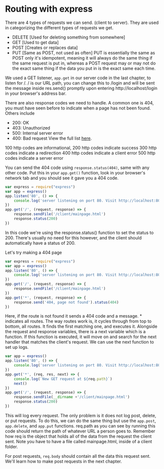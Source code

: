 # Routing with express
There are 4 types of requests we can send. (client to server). They are used in categorizing the different types of requests we get.
- DELETE [Used for deleting something from somewhere]
- GET [Used to get data]
- POST [Creates or replaces data]
- PUT [Same as POST, not used as often]
PUT is essentially the same as POST only it's idempotent, meaning it will always do the same thing if the same request is put in, whereas a POST request may or may not do the exact same thing if the data you put in is the exact same each time.

We used a GET listener, `app.get` in our server code in the last chapter, to listen for /. / is our URL path, you can change this to /login and will be sent the message inside res.send() promptly upon entering http://localhost/login in your browser's address bar.

There are also response codes we need to handle. A common one is 404, you must have seen before to indicate when a page has not been found. Others include
- 200: OK
- 403: Unauthorized
- 500: Internal server error
- 400: Bad request
View the full list [here](https://en.wikipedia.org/wiki/List_of_HTTP_status_codes).

100 http codes are informational,
200 http codes indicate success
300 http codes indicate a redirection
400 http codes indicate a client error
500 http codes indicate a server error

You can send the 404 code using `response.status(404)`, same with any other code. Put this in your `app.get()` function, look in your browser's network tab and you should see it gave you a 404 code.

```js
var express = require("express")
var app = express()
app.listen('80', () => {
    console.log('server listening on port 80. Visit http://localhost:80')
})
app.get('/', (request, response) => {
    response.sendFile('/client/mainpage.html')
    response.status(200)
})
```
In this code we're using the response.status() function to set the status to 200. There's usually no need for this however, and the client should automatically have a status of 200.

Let's try making a 404 page
```js
var express = require("express")
var app = express()
app.listen('80', () => {
    console.log('server listening on port 80. Visit http://localhost:80')
})
app.get('/', (request, response) => {
    response.sendFile('/client/mainpage.html')
})
app.get('*', (request, response) => {
    response.send('404, page not found').status(404)
})
```
Here, if the route is not found it sends a 404 code and a message. * indicates all routes.
The way routes work is, it cycles through from top to bottom, all routes. It finds the first matching one, and executes it. Alongside the request and response variables, there is a next variable which is a function. If this function is executed, it will move on and search for the next handler that matches the client's request. We can use the next function to set up logs.

```js
var app = express()
app.listen('80', () => {
    console.log('server listening on port 80. Visit http://localhost:80')
})
app.get('*', (req, res, next) => {
    console.log(`New GET request at ${req.path}`)
    next()
})
app.get('/', (request, response) => {
    response.sendFile(__dirname +'/client/mainpage.html')
    response.status(200)
})
```
This will log every request. The only problem is it does not log post, delete, or put requests. To do this, we can do the same thing but use the `app.post`, `app.delete`, and `app.put` functions.
req.path as you can see by running this code should return the path of whatever URL a person goes to. Remember how req is the object that holds all of the data from the request the client sent. Note you have to have a file called mainpage.html, inside of a client folder.

For post requests, `req.body` should contain all the data this request sent. We'll learn how to make post requests in the next chapter.